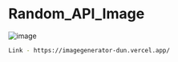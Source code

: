 # Random_API_Image
![image](https://github.com/user-attachments/assets/a10ac847-0c18-48fc-8c4f-5e19b7bce2a1)
```sh
Link - https://imagegenerator-dun.vercel.app/
```
